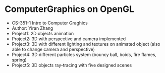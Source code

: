 # ComputerGraphics on OpenGL
* CS-351-1 Intro to Computer Graghics
* Author: Yiran Zhang
* Project1: 2D objects animation
* Project2: 3D with perspective and camera implemented
* Project3: 3D with different lighting and textures on animated object (also able to change camera and perspective)
* Project4: 3D different particles system (bouncy ball, boids, fire flames, spring)
* Project5: 3D objects ray-tracing with five designed scenes
